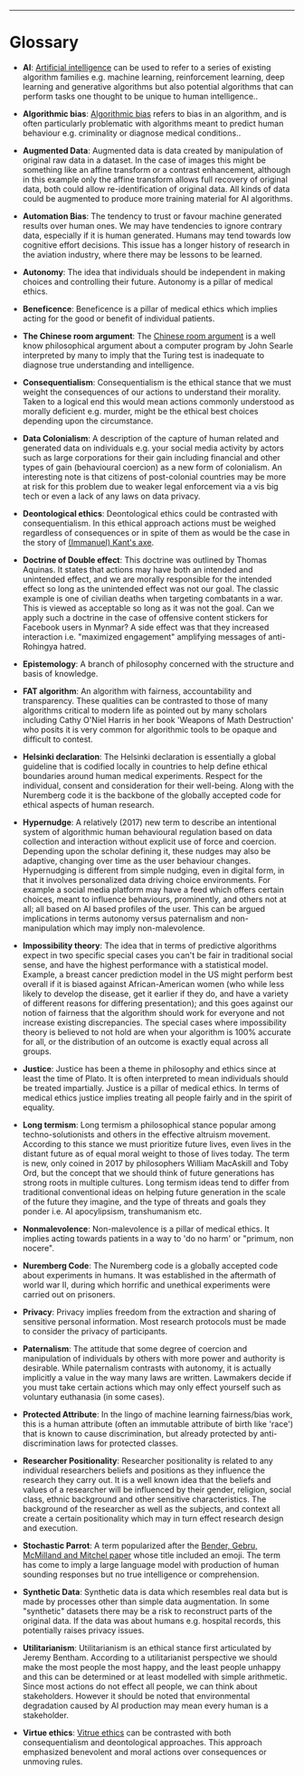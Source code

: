 ---
Glossary
========

- **AI**:
  [Artificial intelligence](https://glosario.carpentries.org/en/#artificial_intelligence) can be used to refer to a series of existing algorithm families e.g. machine learning, reinforcement learning, deep learning and generative algorithms but also potential algorithms that can perform tasks one thought to be unique to human intelligence..

- **Algorithmic bias**:
[Algorithmic bias](https://glosario.carpentries.org/en/#algorithmic_bias) refers to bias in an algorithm, and is often particularly problematic with algorithms meant to predict human behaviour e.g. criminality or diagnose medical conditions..

- **Augmented Data**:
  Augmented data is data created by manipulation of original raw data in a dataset. In the case of images this might be something like an affine transform or a contrast enhancement, although in this example only the affine transform allows full recovery of original data, both could allow re-identification of original data. All kinds of data could be augmented to produce more training material for AI algorithms. 

- **Automation Bias**:
  The tendency to trust or favour machine generated results over human ones. We may have tendencies to ignore contrary data, especially if it is human generated. Humans may tend towards low cognitive effort decisions. This issue has a longer history of research in the aviation industry, where there may be lessons to be learned.

- **Autonomy**:
 The idea that individuals should be independent in making choices and controlling their future. Autonomy is a pillar of medical ethics. 

- **Beneficence**:
 Beneficence is a pillar of medical ethics which implies acting for the good or benefit of individual patients.

- **The Chinese room argument**:
  The [Chinese room argument](https://plato.stanford.edu/entries/chinese-room/) is a well know philosophical argument about a computer program by John Searle interpreted by many to imply that the Turing test is inadequate to diagnose true understanding and intelligence. 

- **Consequentialism**:
  Consequentialism is the ethical stance that we must weight the consequences of our actions to understand their morality. Taken to a logical end this would mean actions commonly understood as morally deficient e.g. murder, might be the ethical best choices depending upon the circumstance.
  
- **Data Colonialism**:
  A description of the capture of human related and generated data on individuals  e.g. your social media activity by actors such as large corporations for their gain including financial and other types of gain (behavioural coercion) as a new form of colonialism. An interesting note is that citizens of post-colonial countries may be more at risk for this problem due to weaker legal enforcement via a vis big tech or even a lack of any laws on data privacy. 

- **Deontological ethics**:
  Deontological ethics could be contrasted with consequentialism. In this ethical approach actions must be weighed regardless of consequences or in spite of them as would be the case in the story of [(Immanuel) Kant's axe](https://www.open.edu/openlearn/history-the-arts/culture/philosophy/kants-axe).
 

- **Doctrine of Double effect**:
  This doctrine was outlined by Thomas Aquinas. It states that actions may have both an intended and unintended effect, and we are morally responsible for the intended effect so long as the unintended effect was not our goal. The classic example is one of civilian deaths when targeting combatants in a war. This is viewed as acceptable so long as it was not the goal. Can we apply such a doctrine in the case of offensive content stickers for Facebook users in Mynmar? A side effect was that they increased interaction i.e. "maximized engagement" amplifying messages of anti-Rohingya hatred. 

- **Epistemology**:
  A branch of philosophy concerned with the structure and basis of knowledge. 

- **FAT algorithm**: An algorithm with fairness, accountability and transparency. These qualities can be contrasted to those of many algorithms critical to modern life as pointed out by many scholars including Cathy O'Niel Harris in her book 'Weapons of Math Destruction' who posits it is very common for algorithmic tools to be opaque and difficult to contest. 

- **Helsinki declaration**:
  The Helsinki declaration is essentially a global guideline that is codified locally in countries to help define ethical boundaries around human medical experiments. Respect for the individual, consent and consideration for their well-being. Along with the Nuremberg code it is the backbone of the globally accepted code for ethical aspects of human research.

 
- **Hypernudge**:
  A relatively (2017) new term to describe an intentional system of algorithmic human behavioural regulation based on data collection and interaction without explicit use of force and coercion. Depending upon the scholar defining it, these nudges may also be adaptive, changing over time as the user behaviour changes. Hypernudging is different from simple nudging, even in digital form, in that it involves personalized data driving choice environments. For example a social media platform may have a feed which offers certain choices, meant to influence behaviours, prominently, and others not at all; all based on AI based profiles of the user. This can be argued implications in terms autonomy versus paternalism and non-manipulation which may imply non-malevolence.

- **Impossibility theory**:
  The idea that in terms of predictive algorithms expect in two specific special cases you can't be fair in traditional social sense, and have the highest performance with a statistical model. Example, a breast cancer prediction model in the US might perform best overall if it is biased against African-American women (who while less likely to develop the disease, get it earlier if they do, and have a variety of different reasons for differing presentation); and this goes against our notion of fairness that the algorithm should work for everyone and not increase existing discrepancies. The special cases where impossibility theory is believed to not hold are when your algorithm is 100% accurate for all, or the distribution of an outcome is exactly equal across all groups. 

- **Justice**: 
  Justice has been a theme in philosophy and ethics since at least the time of Plato. It is often interpreted to mean individuals should be treated impartially. Justice is a pillar of medical ethics. In terms of medical ethics justice implies treating all people fairly and in the spirit of equality. 

- **Long termism**:
  Long termism a philosophical stance popular among techno-solutionists and others in the effective altruism movement. According to this stance we must prioritize future lives, even lives in the distant future as of equal moral weight to those of lives today. The term is new, only coined in 2017 by philosophers William MacAskill and Toby Ord, but the concept that we should think of future generations has strong roots in multiple cultures. Long termism ideas tend to differ from traditional conventional ideas on helping future generation in the scale of the future they imagine, and the type of threats and goals they ponder i.e. AI apocylipsism, transhumanism etc.

- **Nonmalevolence**:
Non-malevolence is a pillar of medical ethics. It implies acting towards patients in a way to 'do no harm' or "primum, non nocere".

- **Nuremberg Code**:
  The Nuremberg code is a globally accepted code about experiments in humans. It was established in the aftermath of world war II, during which horrific and unethical experiments were carried out on prisoners.

- **Privacy**:
  Privacy implies freedom from the extraction and sharing of sensitive personal information. Most research protocols must be made to consider the privacy of participants.

- **Paternalism**:
  The attitude that some degree of coercion and manipulation of individuals by others with more power and authority is desirable. While paternalism contrasts with autonomy, it is actually implicitly a value in the way many laws are written. Lawmakers decide if you must take certain actions which may only effect yourself such as voluntary euthanasia (in some cases).

- **Protected Attribute**:
  In the lingo of machine learning fairness/bias work, this is a human attribute (often an immutable attribute of birth like 'race') that is known to cause discrimination, but already protected by anti-discrimination laws for protected classes. 

- **Researcher Positionality**:
  Researcher positionality is related to any individual researchers beliefs and positions as they influence the research they carry out. It is a well known idea that the beliefs and values of a researcher will be influenced by their gender, religion, social class, ethnic background and other sensitive characteristics. The background of the researcher as well as the subjects, and context all create a certain positionality which may in turn effect research design and execution. 

- **Stochastic Parrot**:
  A term popularized after the [Bender, Gebru, McMilland and Mitchel paper](https://dl.acm.org/doi/10.1145/3442188.3445922) whose title included an emoji. The term has come to imply a large language model with production of human sounding responses but no true intelligence or comprehension.

- **Synthetic Data**:
  Synthetic data is data which resembles real data but is made by processes other than simple data augmentation. In some "synthetic" datasets there may be a risk to reconstruct parts of the original data. If the data was about humans e.g. hospital records, this potentially raises privacy issues.

- **Utilitarianism**:
  Utilitarianism is an ethical stance first articulated by Jeremy Bentham. According to a utilitarianist perspective we should make the most people the most happy, and the least people unhappy and this can be determined or at least modelled with simple arithmetic. Since most actions do not effect all people, we can think about stakeholders. However it should be noted that environmental degradation caused by AI production may mean every human is a stakeholder.

- **Virtue ethics**:
  [Vitrue ethics](https://plato.stanford.edu/entries/ethics-virtue/) can be contrasted with both consequentialism and deontological approaches. This approach emphasized benevolent and moral actions over consequences or unmoving rules. 
 


